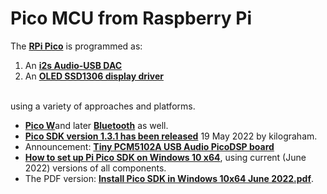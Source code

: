 # Pico MCU from Raspberry Pi

The [**RPi Pico**](https://www.raspberrypi.org/products/raspberry-pi-pico/) is programmed as:

1. An [**i2s Audio-USB DAC**](https://github.com/TobiasVanDyk/Pico-MCU-from-Raspberry-Pi/tree/main/DacPico)
2. An [**OLED SSD1306 display driver**](https://github.com/TobiasVanDyk/Pico-MCU-from-Raspberry-Pi/tree/main/OledPico)

<br> using a variety of approaches  and platforms.

* [**Pico W**](https://www.raspberrypi.com/news/raspberry-pi-pico-w-your-6-iot-platform/)and later [**Bluetooth**](https://forums.raspberrypi.com/viewtopic.php?t=336764#p2015678) as well.
* [**Pico SDK version 1.3.1 has been released**](https://github.com/raspberrypi/pico-sdk/releases/tag/1.3.1) 19 May 2022 by kilograham.
* Announcement: [**Tiny PCM5102A USB Audio PicoDSP board**](https://github.com/DatanoiseTV/RP2040-DSP-FreeRTOS-Template/issues/5)
* [**How to set up Pi Pico SDK on Windows 10 x64**](How-to-set-up-Pi-Pico-SDK-on-Windows-10x64.txt), using current (June 2022) versions of all components. 
* The PDF version: [**Install Pico SDK in Windows 10x64 June 2022.pdf**](Install-PicoSDK-in-Windows10x64-June2022.pdf).




